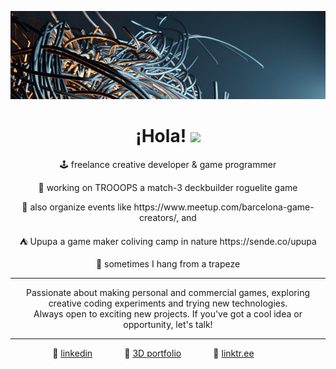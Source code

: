 <p align="center"><img width="846px" src="./wiring.jpg"></p>

<h1 align="center">
 &nbsp;&nbsp;&nbsp;&nbsp;&nbsp;&nbsp; ¡Hola! <img src="https://media.giphy.com/media/hvRJCLFzcasrR4ia7z/giphy.gif" width="35px"> &nbsp;&nbsp;&nbsp;&nbsp;&nbsp;&nbsp;
</h1>

<p align="center">🕹️ freelance creative developer & game programmer</p>
<p align="center">👾 working on TROOOPS a match-3 deckbuilder roguelite game</p>
<p align="center">🤙 also organize events like https://www.meetup.com/barcelona-game-creators/, and</p>
<p align="center">⛺️ Upupa a game maker coliving camp in nature https://sende.co/upupa</p>
<p align="center">🤸 sometimes I hang from a trapeze</p>

---

<p align="center">Passionate about making personal and commercial games, exploring creative coding experiments and trying new technologies.<br />Always open to exciting new projects. If you've got a cool idea or opportunity, let's talk!</p>

---

<p align="center">
  🔗 <a href="https://www.linkedin.com/in/fernandogcat">linkedin</a>&nbsp;&nbsp;&nbsp;&nbsp;&nbsp;&nbsp;&nbsp;&nbsp;&nbsp;&nbsp;&nbsp;&nbsp;
  🔗 <a href="https://fernandog.cat">3D portfolio</a>&nbsp;&nbsp;&nbsp;&nbsp;&nbsp;&nbsp;&nbsp;&nbsp;&nbsp;&nbsp;&nbsp;&nbsp;
  🔗 <a href="https://linktr.ee/fernandog.cat">linktr.ee</a>&nbsp;&nbsp;&nbsp;&nbsp;&nbsp;&nbsp;&nbsp;&nbsp;&nbsp;&nbsp;&nbsp;&nbsp;
</p>
